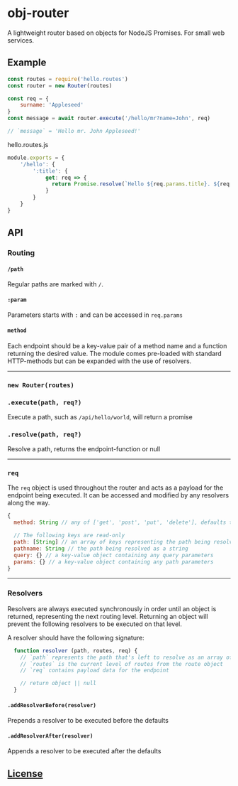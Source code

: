 # obj-router
A lightweight router based on objects for NodeJS Promises. For small web services.

## Example

```javascript
const routes = require('hello.routes')
const router = new Router(routes)

const req = {
	surname: 'Appleseed'
}
const message = await router.execute('/hello/mr?name=John', req)

// `message` = 'Hello mr. John Appleseed!'

```

hello.routes.js
```javascript
module.exports = {
    '/hello': {
        ':title': {
            get: req => {
              return Promise.resolve(`Hello ${req.params.title}. ${req.query.name} ${req.surname}!`)
            }
        }
    }
}
```


## API

### Routing

#### `/path`

Regular paths are marked with `/`.

#### `:param`

Parameters starts with `:` and can be accessed in `req.params`

#### `method`

Each endpoint should be a key-value pair of a method name and a function returning the desired value. The module comes pre-loaded with standard HTTP-methods but can be expanded with the use of resolvers.

---

### `new Router(routes)`

### `.execute(path, req?)`
Execute a path, such as `/api/hello/world`, will return a promise

### `.resolve(path, req?)`
Resolve a path, returns the endpoint-function or null

---

### `req`
The `req` object is used throughout the router and acts as a payload for the endpoint being executed. It can be accessed and modified by any resolvers along the way.

```javascript
{
  method: String // any of ['get', 'post', 'put', 'delete'], defaults to 'get'

  // The following keys are read-only
  path: [String] // an array of keys representing the path being resolved
  pathname: String // the path being resolved as a string
  query: {} // a key-value object containing any query parameters
  params: {} // a key-value object containing any path parameters
}
```

---

### Resolvers

Resolvers are always executed synchronously in order until an object is returned, representing the next routing level. Returning an object will prevent the following resolvers to be executed on that level.

A resolver should have the following signature:

```javascript
  function resolver (path, routes, req) {
    // `path` represents the path that's left to resolve as an array of strings, path[0] is the current key
    // `routes` is the current level of routes from the route object
    // `req` contains payload data for the endpoint

    // return object || null
  }
```

#### `.addResolverBefore(resolver)`
Prepends a resolver to be executed before the defaults

#### `.addResolverAfter(resolver)`
Appends a resolver to be executed after the defaults

## [License](LICENSE)
